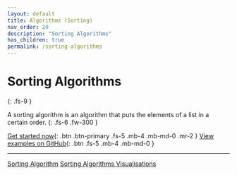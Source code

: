 ```yaml
---
layout: default
title: Algorithms (Sorting)
nav_order: 20
description: "Sorting Algorithms"
has_children: true
permalink: /sorting-algorithms
---
```


# Sorting Algorithms
{: .fs-9 }

A sorting algorithm is an algorithm that puts the elements of a list in a certain order.
{: .fs-6 .fw-300 }

[Get started now](#data-structures-vs-apis){: .btn .btn-primary .fs-5 .mb-4 .mb-md-0 .mr-2 } [View examples on GitHub](https://github.com/Iretha/data-structures-and-algorithms){: .btn .fs-5 .mb-4 .mb-md-0 }

---

[Sorting Algorithm](https://en.wikipedia.org/wiki/Sorting_algorithm)
[Sorting Algorithms Visualisations](https://www.toptal.com/developers/sorting-algorithms)
